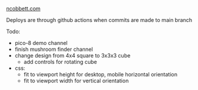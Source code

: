 [ncobbett.com](https://www.ncobbett.com)

Deploys are through github actions when commits are made to main branch

Todo:

- pico-8 demo channel
- finish mushroom finder channel
- change design from 4x4 square to 3x3x3 cube
  - add controls for rotating cube
- css:
  - fit to viewport height for desktop, mobile horizontal orientation
  - fit to viewport width for vertical orientation
